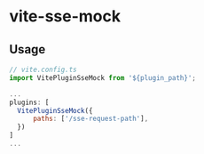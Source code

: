 # vite-sse-mock

## Usage

```javascript
// vite.config.ts
import VitePluginSseMock from '${plugin_path}';

...
plugins: [
  VitePluginSseMock({
      paths: ['/sse-request-path'],
  })
]
...

```